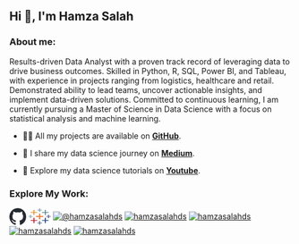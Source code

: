 <h2>Hi 👋, I'm Hamza Salah</h1>

<h3 align="left">About me: </h3>
Results-driven Data Analyst with a proven track record of leveraging data to drive business outcomes. Skilled in Python, R, SQL, Power BI, and Tableau, with experience in projects ranging from logistics, healthcare and retail. Demonstrated ability to lead teams, uncover actionable insights, and implement data-driven solutions. Committed to continuous learning, I am currently pursuing a Master of Science in Data Science with a focus on statistical analysis and machine learning.

- 👨‍💻 All my projects are available on [**GitHub**](https://github.com/hamzasalahds/projects/blob/main/README.md#data-science-portfolio).

- 📝 I share my data science journey on [**Medium**](https://medium.com/@hamzamsalahds).

- 🎥 Explore my data science tutorials on [**Youtube**](https://www.youtube.com/@hamzasalahds).

<h3 align="left">Explore My Work:</h3>
<p align="left">
<a href="https://github.com/hamzasalahds/projects/blob/main/README.md#data-science-portfolio" target="blank"><img align="center" src="github-mark.svg" alt="hamzasalahds" height="30" width="30" /></a>
<a href="https://public.tableau.com/app/profile/hamzasalahds/vizzes" target="blank"><img align="center" src="tableau-icon-svgrepo-com.svg" alt="@hamzasalahds" height="30" width="40" /></a>
<a href="https://medium.com/@hamzamsalahds" target="blank"><img align="center" src="https://raw.githubusercontent.com/rahuldkjain/github-profile-readme-generator/master/src/images/icons/Social/medium.svg" alt="@hamzasalahds" height="30" width="40" /></a>
<a href="https://www.youtube.com/@hamzasalahds" target="blank"><img align="center" src="https://raw.githubusercontent.com/rahuldkjain/github-profile-readme-generator/master/src/images/icons/Social/youtube.svg" alt="hamzasalahds" height="30" width="40" /></a>
<a href="https://www.hackerrank.com/hamzasalahds" target="blank"><img align="center" src="https://raw.githubusercontent.com/rahuldkjain/github-profile-readme-generator/master/src/images/icons/Social/hackerrank.svg" alt="hamzasalahds" height="30" width="40" /></a>
<a href="https://www.leetcode.com/hamzasalahds" target="blank"><img align="center" src="https://raw.githubusercontent.com/rahuldkjain/github-profile-readme-generator/master/src/images/icons/Social/leet-code.svg" alt="hamzasalahds" height="30" width="40" /></a>
<a href="https://www.codechef.com/users/hamzasalahds" target="blank"><img align="center" src="https://cdn.jsdelivr.net/npm/simple-icons@3.1.0/icons/codechef.svg" alt="hamzasalahds" height="30" width="40" /></a>
</p>
